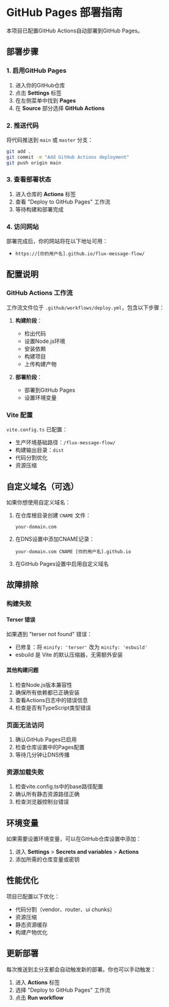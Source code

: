 # GitHub Pages 部署指南

本项目已配置GitHub Actions自动部署到GitHub Pages。

## 部署步骤

### 1. 启用GitHub Pages

1. 进入你的GitHub仓库
2. 点击 **Settings** 标签
3. 在左侧菜单中找到 **Pages**
4. 在 **Source** 部分选择 **GitHub Actions**


### 2. 推送代码

将代码推送到 `main` 或 `master` 分支：

```bash
git add .
git commit -m "Add GitHub Actions deployment"
git push origin main
```

### 3. 查看部署状态

1. 进入仓库的 **Actions** 标签
2. 查看 "Deploy to GitHub Pages" 工作流
3. 等待构建和部署完成

### 4. 访问网站

部署完成后，你的网站将在以下地址可用：
- `https://[你的用户名].github.io/flux-message-flow/`

## 配置说明

### GitHub Actions 工作流

工作流文件位于 `.github/workflows/deploy.yml`，包含以下步骤：

1. **构建阶段**：
   - 检出代码
   - 设置Node.js环境
   - 安装依赖
   - 构建项目
   - 上传构建产物

2. **部署阶段**：
   - 部署到GitHub Pages
   - 设置环境变量

### Vite 配置

`vite.config.ts` 已配置：
- 生产环境基础路径：`/flux-message-flow/`
- 构建输出目录：`dist`
- 代码分割优化
- 资源压缩

## 自定义域名（可选）

如果你想使用自定义域名：

1. 在仓库根目录创建 `CNAME` 文件：
   ```
   your-domain.com
   ```

2. 在DNS设置中添加CNAME记录：
   ```
   your-domain.com CNAME [你的用户名].github.io
   ```

3. 在GitHub Pages设置中启用自定义域名

## 故障排除

### 构建失败

#### Terser 错误
如果遇到 "terser not found" 错误：
- 已修复：将 `minify: 'terser'` 改为 `minify: 'esbuild'`
- esbuild 是 Vite 的默认压缩器，无需额外安装

#### 其他构建问题
1. 检查Node.js版本兼容性
2. 确保所有依赖都已正确安装
3. 查看Actions日志中的错误信息
4. 检查是否有TypeScript类型错误

### 页面无法访问

1. 确认GitHub Pages已启用
2. 检查仓库设置中的Pages配置
3. 等待几分钟让DNS传播

### 资源加载失败

1. 检查vite.config.ts中的base路径配置
2. 确认所有静态资源路径正确
3. 检查浏览器控制台错误

## 环境变量

如果需要设置环境变量，可以在GitHub仓库设置中添加：

1. 进入 **Settings** > **Secrets and variables** > **Actions**
2. 添加所需的仓库变量或密钥

## 性能优化

项目已配置以下优化：

- 代码分割（vendor、router、ui chunks）
- 资源压缩
- 静态资源缓存
- 构建产物优化

## 更新部署

每次推送到主分支都会自动触发新的部署。你也可以手动触发：

1. 进入 **Actions** 标签
2. 选择 "Deploy to GitHub Pages" 工作流
3. 点击 **Run workflow**
